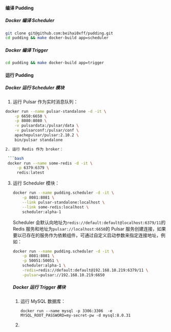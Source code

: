 #### 编译 Pudding

##### Docker 编译 Scheduler

```bash
git clone git@github.com:beihai0xff/pudding.git
cd pudding && make docker-build app=scheduler
```

##### Docker 编译 Trigger

```bash
cd pudding && make docker-build app=trigger
```



#### 运行 Pudding

##### Docker 运行 Scheduler 模块

1. 运行 Pulsar 作为实时消息队列：

  ```bash
  docker run --name pulsar-standalone -d -it \
      -p 6650:6650 \
      -p 8080:8080 \
      -v pulsardata:/pulsar/data \
      -v pulsarconf:/pulsar/conf \
      apachepulsar/pulsar:2.10.2 \
      bin/pulsar standalone

2. 运行 Redis 作为 broker：

   ```bash
   docker run --name some-redis -d -it \
       -p 6379:6379 \
       redis:latest
  ```

3. 运行 Scheduler 模块：

   ```bash
   docker run --name pudding.scheduler -d -it \
       -p 8081:8081 \
       --link pulsar-standalone:localhost \
       --link some-redis:localhost \
       scheduler:alpha-1
   ```

   Scheduler 会默认向地址为`redis://default:default@localhost:6379/11`的 Redis 服务和地址为`pulsar://localhost:6650`的 Pulsar 服务创建连接，如果要以已存在的服务作为依赖组件，可通过自定义启动参数来指定连接地址，例如：

   ```bash
   docker run --name pudding.scheduler -d -it \
       -p 8081:8081 \
       -p 50051:50051 \
       scheduler:alpha-1 \
       -redis=redis://default:default@192.168.10.219:6379/11 \
       -pulsar=pulsar://192.168.10.219:6650
   ```

   ##### Docker 运行 Trigger 模块

   1. 运行 MySQL 数据库：

      ```bas
      docker run --name mysql -p 3306:3306  -e MYSQL_ROOT_PASSWORD=my-secret-pw -d mysql:8.0.31
      ```

      

   2. 